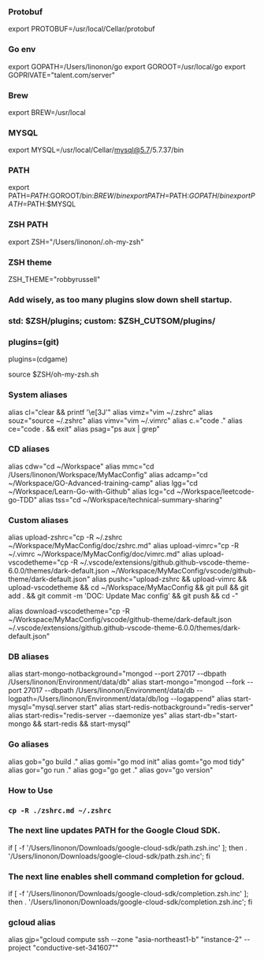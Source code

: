 ### Protobuf
export PROTOBUF=/usr/local/Cellar/protobuf

### Go env
export GOPATH=/Users/linonon/go 
export GOROOT=/usr/local/go
export GOPRIVATE="talent.com/server"

### Brew
export BREW=/usr/local

### MYSQL
export MYSQL=/usr/local/Cellar/mysql@5.7/5.7.37/bin

### PATH
export PATH=$PATH:$GOROOT/bin:$BREW/bin
export PATH=$PATH:$GOPATH/bin
export PATH=$PATH:$MYSQL

### ZSH PATH
export ZSH="/Users/linonon/.oh-my-zsh"

### ZSH theme
ZSH_THEME="robbyrussell"

### Add wisely, as too many plugins slow down shell startup.
### std: $ZSH/plugins; custom: $ZSH_CUTSOM/plugins/
### plugins=(git)
plugins=(cdgame)

source $ZSH/oh-my-zsh.sh

### System aliases
alias cl="clear && printf '\e[3J'"
alias vimz="vim ~/.zshrc"
alias souz="source ~/.zshrc"
alias vimv="vim ~/.vimrc"
alias c.="code ."
alias ce="code . && exit"
alias psag="ps aux | grep"

### CD aliases
alias cdw="cd ~/Workspace"
alias mmc="cd /Users/linonon/Workspace/MyMacConfig"
alias adcamp="cd ~/Workspace/GO-Advanced-training-camp"
alias lgg="cd ~/Workspace/Learn-Go-with-Github"
alias lcg="cd ~/Workspace/leetcode-go-TDD"
alias tss="cd ~/Workspace/technical-summary-sharing"

### Custom aliases
alias upload-zshrc="cp -R ~/.zshrc ~/Workspace/MyMacConfig/doc/zshrc.md"
alias upload-vimrc="cp -R ~/.vimrc ~/Workspace/MyMacConfig/doc/vimrc.md"
alias upload-vscodetheme="cp -R ~/.vscode/extensions/github.github-vscode-theme-6.0.0/themes/dark-default.json ~/Workspace/MyMacConfig/vscode/github-theme/dark-default.json"
alias pushc="upload-zshrc && upload-vimrc && upload-vscodetheme && cd ~/Workspace/MyMacConfig && git pull && git add . && git commit -m 'DOC: Update Mac config' && git push && cd -"

alias download-vscodetheme="cp -R ~/Workspace/MyMacConfig/vscode/github-theme/dark-default.json ~/.vscode/extensions/github.github-vscode-theme-6.0.0/themes/dark-default.json"

### DB aliases
alias start-mongo-notbackground="mongod --port 27017 --dbpath /Users/linonon/Environment/data/db"
alias start-mongo="mongod --fork --port 27017 --dbpath /Users/linonon/Environment/data/db --logpath=/Users/linonon/Environment/data/db/log --logappend"
alias start-mysql="mysql.server start"
alias start-redis-notbackground="redis-server"
alias start-redis="redis-server --daemonize yes"
alias start-db="start-mongo && start-redis && start-mysql"

### Go aliases
alias gob="go build ."
alias gomi="go mod init"
alias gomt="go mod tidy"
alias gor="go run ."
alias gog="go get ."
alias gov="go version"


### How to Use
### `cp -R ./zshrc.md ~/.zshrc`

### The next line updates PATH for the Google Cloud SDK.
if [ -f '/Users/linonon/Downloads/google-cloud-sdk/path.zsh.inc' ]; then . '/Users/linonon/Downloads/google-cloud-sdk/path.zsh.inc'; fi

### The next line enables shell command completion for gcloud.
if [ -f '/Users/linonon/Downloads/google-cloud-sdk/completion.zsh.inc' ]; then . '/Users/linonon/Downloads/google-cloud-sdk/completion.zsh.inc'; fi

### gcloud alias
alias gjp="gcloud compute ssh --zone "asia-northeast1-b" "instance-2"  --project "conductive-set-341607""
